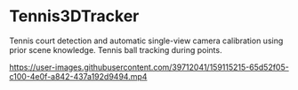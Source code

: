 # Tennis3DTracker
Tennis court detection and automatic single-view camera calibration using prior scene knowledge. Tennis ball tracking during points.

https://user-images.githubusercontent.com/39712041/159115215-65d52f05-c100-4e0f-a842-437a192d9494.mp4
